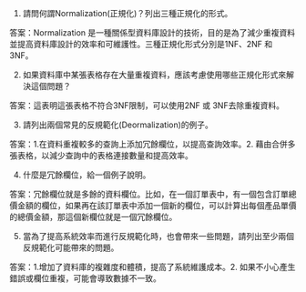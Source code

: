 

1. 請問何謂Normalization(正規化)？列出三種正規化的形式。

答案：Normalization 是一種關係型資料庫設計的技術，目的是為了減少重複資料並提高資料庫設計的效率和可維護性。三種正規化形式分別是1NF、2NF 和 3NF。

2. 如果資料庫中某張表格存在大量重複資料，應該考慮使用哪些正規化形式來解決這個問題？

答案：這表明這張表格不符合3NF限制，可以使用2NF 或 3NF去除重複資料。

3. 請列出兩個常見的反規範化(Deormalization)的例子。

答案：1.在資料重複較多的查詢上添加冗餘欄位，以提高查詢效率。2. 藉由合併多張表格，以減少查詢中的表格連接數量和提高效率。

4. 什麼是冗餘欄位，給一個例子說明。

答案：冗餘欄位就是多餘的資料欄位。比如，在一個訂單表中，有一個包含訂單總價金額的欄位，如果再在該訂單表中添加一個新的欄位，可以計算出每個產品單價的總價金額，那這個新欄位就是一個冗餘欄位。

5. 當為了提高系統效率而進行反規範化時，也會帶來一些問題，請列出至少兩個反規範化可能帶來的問題。

答案：1.增加了資料庫的複雜度和體積，提高了系統維護成本。2. 如果不小心產生錯誤或欄位重複，可能會導致數據不一致。